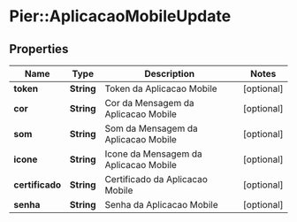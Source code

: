 # Pier::AplicacaoMobileUpdate

## Properties
Name | Type | Description | Notes
------------ | ------------- | ------------- | -------------
**token** | **String** | Token da Aplicacao Mobile | [optional] 
**cor** | **String** | Cor da Mensagem da Aplicacao Mobile | [optional] 
**som** | **String** | Som da Mensagem da Aplicacao Mobile | [optional] 
**icone** | **String** | Icone da Mensagem da Aplicacao Mobile | [optional] 
**certificado** | **String** | Certificado da Aplicacao Mobile | [optional] 
**senha** | **String** | Senha da Aplicacao Mobile | [optional] 



